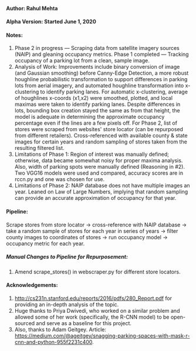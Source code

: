 #### Author: Rahul Mehta
#### Alpha Version: Started June 1, 2020
#### Notes:
1. Phase 2 in progress — Scraping data from satellite imagery sources (NAIP) and gleaning occupancy metrics. Phase 1 completed — Tracking occupancy of a parking lot from a clean, sample image.
2. Analysis of Work: Improvements include binary conversion of image (and Gaussian smoothing) before Canny-Edge Detection, a more robust houghline probabilistic transformation to support differences in parking lots from aerial imagery, and automated houghline transformation into x-clustering to identify parking lanes. For automatic x-clustering, average of houghlines x-coords (x1,x2) were  smoothed, plotted, and local maximas were taken to identify parking lanes. Despite differences in lots, bounding box creation stayed the same as from that height, the model is adequate in determining the approximate occupancy percentage even if the lines are a few pixels off. For Phase 2, list of stores were scraped from websites' store locator (can be repurposed from different retailers). Cross-referenced with available county & state images for certain years and random sampling of stores taken from the resulting filtered list. 
3. Limitations of Phase 1: Region of interest was manually defined; otherwise, data became somewhat noisy for proper maxima analysis. Also, width of parking spots were manually defined (Reasoning in #2). Two VGG16 models were used and compared, accuracy scores are in rccn.py and one was chosen for use.
4. Limitations of Phase 2: NAIP database does not have multiple images an year. Leaned on Law of Large Numbers, implying that random sampling can provide an accurate approximation of occupancy for that year. 
#### Pipeline:
Scrape stores from store locator -> cross-reference with NAIP database -> take a random sample of stores for each year in series of years -> filter county images to coordinates of stores -> run occupancy model -> occupancy metric for each year.
##### Manual Changes to Pipeline for Repurposement:
1. Amend scrape_stores() in webscraper.py for different store locators.
#### Acknowledgements:
1. http://cs231n.stanford.edu/reports/2016/pdfs/280_Report.pdf for providing an in-depth analysis of the topic.
2. Huge thanks to Priya Dwivedi, who worked on a similar problem and allowed some of her work (specifically, the R-CNN model) to be open-sourced and serve as a baseline for this project. 
3.  Also, thanks to Adam Geitgey. Article: https://medium.com/@ageitgey/snagging-parking-spaces-with-mask-r-cnn-and-python-955f2231c400.
